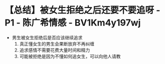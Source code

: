 # 【总结】被女生拒绝之后还要不要追呀 - P1 - 陈广希情感 - BV1Km4y197wj

-   男生被女生拒绝后是否应该继续追求
    1.  真正懂女生的男生会果断放弃不再纠缠
    2.  追求感情不需要花费大量时间和精力
    3.  可能被拒绝是因为不懂如何追女生，可以向他人请教